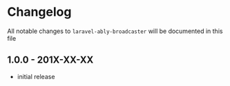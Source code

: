 # Changelog

All notable changes to `laravel-ably-broadcaster` will be documented in this file

## 1.0.0 - 201X-XX-XX

- initial release
